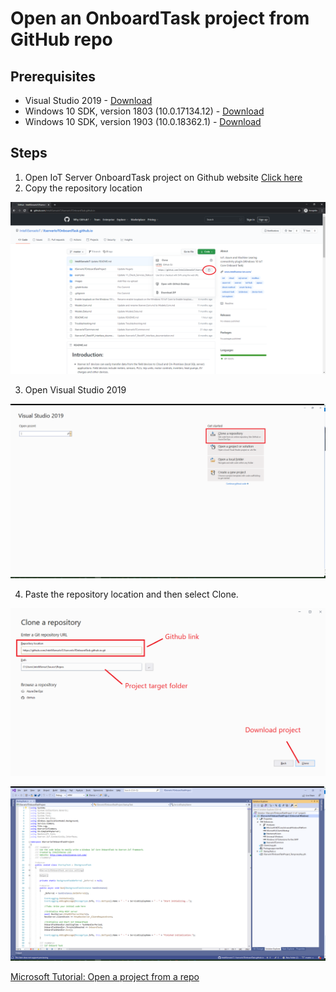 # Open an OnboardTask project from GitHub repo

## Prerequisites

- Visual Studio 2019 - [Download](https://visualstudio.microsoft.com/downloads/)
- Windows 10 SDK, version 1803 (10.0.17134.12) - [Download](https://developer.microsoft.com/en-gb/windows/downloads/sdk-archive/)
- Windows 10 SDK, version 1903 (10.0.18362.1) - [Download](https://developer.microsoft.com/en-gb/windows/downloads/sdk-archive/)

## Steps

1) Open IoT Server OnboardTask project on Github website [Click here](https://github.com/IntelliSenseIoT/XserverIoTOnboardTask.github.io)
2) Copy the repository location

![](images/Github.png)

3) Open Visual Studio 2019

![](images/VS1.png)

4) Paste the repository location and then select Clone.

![](images/VS2.png)

![](images/VS3.png)

[Microsoft Tutorial: Open a project from a repo](https://docs.microsoft.com/en-us/visualstudio/get-started/tutorial-open-project-from-repo-visual-studio-2019?view=vs-2019&tabs=vs168later)
